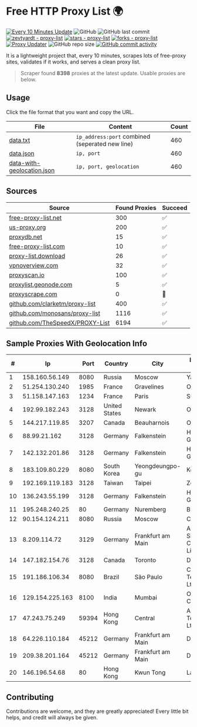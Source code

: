 
# Free HTTP Proxy List 🌍

[![Every 10 Minutes Update](https://github.com/mertguvencli/http-proxy-list/actions/workflows/main.yml/badge.svg?branch=main)](https://github.com/mertguvencli/http-proxy-list/actions/workflows/main.yml)
![GitHub](https://img.shields.io/github/license/mertguvencli/http-proxy-list)
![GitHub last commit](https://img.shields.io/github/last-commit/mertguvencli/http-proxy-list)
[![zevtyardt - proxy-list](https://img.shields.io/static/v1?label=zevtyardt&message=proxy-list&color=blue&logo=github)](https://github.com/zevtyardt/proxy-list "Go to GitHub repo")
[![stars - proxy-list](https://img.shields.io/github/stars/zevtyardt/proxy-list?style=social)](https://github.com/zevtyardt/proxy-list)
[![forks - proxy-list](https://img.shields.io/github/forks/zevtyardt/proxy-list?style=social)](https://github.com/zevtyardt/proxy-list)
[![Proxy Updater](https://github.com/zevtyardt/proxy-list/workflows/Proxy%20Updater/badge.svg)](https://github.com/zevtyardt/proxy-list/actions?query=workflow:"Proxy+Updater")
![GitHub repo size](https://img.shields.io/github/repo-size/zevtyardt/proxy-list)
[![GitHub commit activity](https://img.shields.io/github/commit-activity/m/zevtyardt/proxy-list?logo=commits)](https://github.com/zevtyardt/proxy-list/commits/main)

It is a lightweight project that, every 10 minutes, scrapes lots of free-proxy sites, validates if it works, and serves a clean proxy list.

> Scraper found **8398** proxies at the latest update. Usable proxies are below.

## Usage

Click the file format that you want and copy the URL.

|File|Content|Count|
|----|-------|-----|
|[data.txt](https://raw.githubusercontent.com/mertguvencli/http-proxy-list/main/proxy-list/data.txt)|`ip_address:port` combined (seperated new line)|460|
|[data.json](https://raw.githubusercontent.com/mertguvencli/http-proxy-list/main/proxy-list/data.json)|`ip, port`|460|
|[data-with-geolocation.json](https://raw.githubusercontent.com/mertguvencli/http-proxy-list/main/proxy-list/data-with-geolocation.json)|`ip, port, geolocation`|460|

## Sources

|Source|Found Proxies|Succeed|
|------|-------------|-------|
|[free-proxy-list.net](https://free-proxy-list.net)|300|✅|
|[us-proxy.org](https://www.us-proxy.org)|200|✅|
|[proxydb.net](http://proxydb.net)|15|✅|
|[free-proxy-list.com](https://free-proxy-list.com/?page=&port=&type%5B%5D=http&type%5B%5D=https&up_time=0&search=Search)|10|✅|
|[proxy-list.download](https://www.proxy-list.download/HTTP)|26|✅|
|[vpnoverview.com](https://vpnoverview.com/privacy/anonymous-browsing/free-proxy-servers)|32|✅|
|[proxyscan.io](https://www.proxyscan.io)|100|✅|
|[proxylist.geonode.com](https://proxylist.geonode.com/api/proxy-list?limit=300&page=1&sort_by=lastChecked&sort_type=desc&protocols=http,https)|5|✅|
|[proxyscrape.com](https://api.proxyscrape.com/v2/?request=displayproxies&protocol=http&timeout=10000&country=all&ssl=all&anonymity=all)|0|🚫|
|[github.com/clarketm/proxy-list](https://raw.githubusercontent.com/clarketm/proxy-list/master/proxy-list-raw.txt)|400|✅|
|[github.com/monosans/proxy-list](https://raw.githubusercontent.com/monosans/proxy-list/main/proxies/http.txt)|1116|✅|
|[github.com/TheSpeedX/PROXY-List](https://raw.githubusercontent.com/TheSpeedX/PROXY-List/master/http.txt)|6194|✅|


## Sample Proxies With Geolocation Info

|#|Ip|Port|Country|City|Internet Service Provider|
|-|--|----|-------|----|-------------------------|
|1|158.160.56.149|8080|Russia|Moscow|Yandex.Cloud LLC|
|2|51.254.130.240|1985|France|Gravelines|OVH SAS|
|3|51.158.147.163|1234|France|Paris|SCALEWAY|
|4|192.99.182.243|3128|United States|Newark|OVH Hosting|
|5|144.217.119.85|3207|Canada|Beauharnois|OVH Hosting|
|6|88.99.21.162|3128|Germany|Falkenstein|Hetzner Online GmbH|
|7|142.132.201.86|3128|Germany|Falkenstein|Hetzner Online GmbH|
|8|183.109.80.229|8080|South Korea|Yeongdeungpo-gu|Korea Telecom|
|9|192.169.119.183|3128|Taiwan|Taipei|Zenlayer Inc|
|10|136.243.55.199|3128|Germany|Falkenstein|Hetzner Online GmbH|
|11|195.248.240.25|80|Germany|Nuremberg|BitCommand|
|12|90.154.124.211|8080|Russia|Moscow|CTC-B2B|
|13|8.209.114.72|3129|Germany|Frankfurt am Main|Alibaba.com Singapore E-Commerce Private Limited|
|14|147.182.154.76|3128|Canada|Toronto|DigitalOcean, LLC|
|15|191.186.106.34|8080|Brazil|São Paulo|Claro NXT Telecomunicacoes Ltda|
|16|129.154.225.163|8100|India|Mumbai|Oracle Corporation|
|17|47.243.75.249|59394|Hong Kong|Central|Alibaba (US) Technology Co., Ltd.|
|18|64.226.110.184|45212|Germany|Frankfurt am Main|DigitalOcean, LLC|
|19|209.38.201.164|45212|Germany|Frankfurt am Main|DigitalOcean, LLC|
|20|146.196.54.68|80|Hong Kong|Kwun Tong|Layerstack Limited|



## Contributing

Contributions are welcome, and they are greatly appreciated! Every
little bit helps, and credit will always be given.

